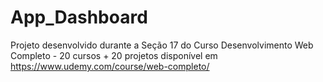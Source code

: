 # App_Dashboard

Projeto desenvolvido durante a Seção 17 do Curso Desenvolvimento Web Completo - 20 cursos + 20 projetos disponível em https://www.udemy.com/course/web-completo/